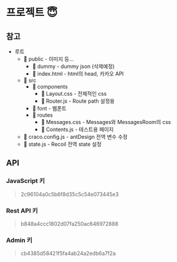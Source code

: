 # 프로젝트 :innocent:

## 참고

- 루트
  - :file_folder: public - 이미지 등...
    - :file_folder: dummy - dummy json (삭제예정)
    - :page_facing_up: index.html - html의 head, 카카오 API
  - :file_folder: src
    - :file_folder: components
      - :page_facing_up: Layout.css - 전체적인 css
      - :page_facing_up: Router.js - Route path 설정용
    - :file_folder: font - 웹폰트
    - :file_folder: routes
      - :page_facing_up: Messages.css - Messages와 MessagesRoom의 css
      - :page_facing_up: Contents.js - 테스트용 페이지
  - :page_facing_up: craco.config.js - antDesign 전역 변수 수정
  - :page_facing_up: state.js - Recoil 전역 state 설정

## API

### JavaScript 키

> 2c96104a0c5b6f8d35c5c54e073445e3

### Rest API 키

> b848a4ccc1802d07fa250ac646972888

### Admin 키

> cb4385d58421f5fa4ab24a2edb6a7f2a

